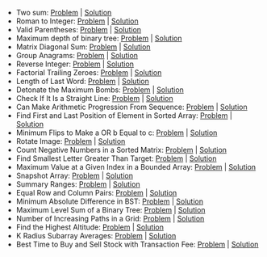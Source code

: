 - Two sum: [Problem](https://leetcode.com/problems/two-sum/) | [Solution](solutions/two-sum.js)
- Roman to Integer: [Problem](https://leetcode.com/problems/roman-to-integer) | [Solution](solutions/roman-to-integer.js)
- Valid Parentheses: [Problem](https://leetcode.com/problems/valid-parentheses/) | [Solution](solutions/valid-parentheses.js)
- Maximum depth of binary tree: [Problem](https://leetcode.com/problems/maximum-depth-of-binary-tree/) | [Solution](solutions/maximum-depth-of-binary-tree.js)
- Matrix Diagonal Sum: [Problem](https://leetcode.com/problems/matrix-diagonal-sum/) | [Solution](solutions/matrix-diagonal-sum.js)
- Group Anagrams: [Problem](https://leetcode.com/problems/group-anagrams/) | [Solution](solutions/group-anagrams.js)
- Reverse Integer: [Problem](https://leetcode.com/problems/reverse-integer) | [Solution](solutions/reverse-integer.c)
- Factorial Trailing Zeroes: [Problem](https://leetcode.com/problems/factorial-trailing-zeroes) | [Solution](solutions/factorial-trailing-zeroes.c)
- Length of Last Word: [Problem](https://leetcode.com/problems/length-of-last-word) | [Solution](solutions/length-of-last-word.js)
- Detonate the Maximum Bombs: [Problem](https://leetcode.com/problems/detonate-the-maximum-bombs) | [Solution](solutions/detonate-the-maximum-bombs.js)
- Check If It Is a Straight Line: [Problem](https://leetcode.com/problems/check-if-it-is-a-straight-line) | [Solution](solutions/check-if-it-is-a-straight-line.js)
- Can Make Arithmetic Progression From Sequence: [Problem](https://leetcode.com/problems/can-make-arithmetic-progression-from-sequence) | [Solution](solutions/can-make-arithmetic-progression-from-sequence.js)
- Find First and Last Position of Element in Sorted Array: [Problem](https://leetcode.com/problems/find-first-and-last-position-of-element-in-sorted-array) | [Solution](solutions/find-first-and-last-position-of-element-in-sorted-array.js)
- Minimum Flips to Make a OR b Equal to c: [Problem](https://leetcode.com/problems/minimum-flips-to-make-a-or-b-equal-to-c) | [Solution](solutions/minimum-flips-to-make-a-or-b-equal-to-c.c)
- Rotate Image: [Problem](https://leetcode.com/problems/rotate-image) | [Solution](solutions/rotate-image.js)
- Count Negative Numbers in a Sorted Matrix: [Problem](https://leetcode.com/problems/count-negative-numbers-in-a-sorted-matrix) | [Solution](solutions/count-negative-numbers-in-a-sorted-matrix.js)
- Find Smallest Letter Greater Than Target: [Problem](https://leetcode.com/problems/find-smallest-letter-greater-than-target) | [Solution](solutions/find-smallest-letter-greater-than-target.js)
- Maximum Value at a Given Index in a Bounded Array: [Problem](https://leetcode.com/problems/maximum-value-at-a-given-index-in-a-bounded-array) | [Solution](solutions/maximum-value-at-a-given-index-in-a-bounded-array.js)
- Snapshot Array: [Problem](https://leetcode.com/problems/snapshot-array) | [Solution](solutions/snapshot-array.js)
- Summary Ranges: [Problem](https://leetcode.com/problems/summary-ranges) | [Solution](solutions/summary-ranges.js)
- Equal Row and Column Pairs: [Problem](https://leetcode.com/problems/equal-row-and-column-pairs) | [Solution](solutions/equal-row-and-column-pairs.js)
- Minimum Absolute Difference in BST: [Problem](https://leetcode.com/problems/minimum-absolute-difference-in-bst) | [Solution](solutions/minimum-absolute-difference-in-bst.cpp)
- Maximum Level Sum of a Binary Tree: [Problem](https://leetcode.com/problems/maximum-level-sum-of-a-binary-tree) | [Solution](solutions/maximum-level-sum-of-a-binary-tree.cpp)
- Number of Increasing Paths in a Grid: [Problem](https://leetcode.com/problems/number-of-increasing-paths-in-a-grid) | [Solution](solutions/number-of-increasing-paths-in-a-grid.cpp)
- Find the Highest Altitude: [Problem](https://leetcode.com/problems/find-the-highest-altitude) | [Solution](solutions/find-the-highest-altitude.cpp)
- K Radius Subarray Averages: [Problem](https://leetcode.com/problems/k-radius-subarray-averages) | [Solution](solutions/k-radius-subarray-averages.cpp)
- Best Time to Buy and Sell Stock with Transaction Fee: [Problem](https://leetcode.com/problems/best-time-to-buy-and-sell-stock-with-transaction-fee) | [Solution](solutions/best-time-to-buy-and-sell-stock-with-transaction-fee.cpp)
